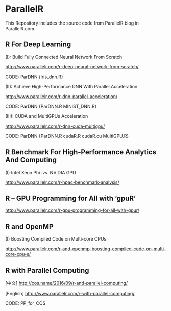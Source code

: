 # ParallelR

This Repository includes the source code from ParallelR blog in ParallelR.com.

## R For Deep Learning 

   (I): Build Fully Connected Neural Network From Scratch

   http://www.parallelr.com/r-deep-neural-network-from-scratch/

   CODE: ParDNN {iris_dnn.R} 
    
   (II): Achieve High-Performance DNN With Parallel Acceleration
   
   http://www.parallelr.com/r-dnn-parallel-acceleration/
   
   CODE:  ParDNN {ParDNN.R MINIST_DNN.R}
   
   (III): CUDA and MultiGPUs Acceleration
   
   http://www.parallelr.com/r-dnn-cuda-multigpu/
   
   CODE: ParDNN {ParDNN.R cudaR.R cudaR.cu MultiGPU.R}
    
    
## R Benchmark For High-Performance Analytics And Computing

   (I) Intel Xeon Phi .vs. NVIDIA GPU 
      
   http://www.parallelr.com/r-hpac-benchmark-analysis/
    
## R – GPU Programming for All with ‘gpuR’
   
   http://www.parallelr.com/r-gpu-programming-for-all-with-gpur/
   
## R and OpenMP
   (I) Boosting Compiled Code on Multi-core CPUs
   
   http://www.parallelr.com/r-and-openmp-boosting-compiled-code-on-multi-core-cpu-s/
   
## R with Parallel Computing
   [中文] http://cos.name/2016/09/r-and-parallel-computing/
   
   [English] http://www.parallelr.com/r-with-parallel-computing/
   
   CODE: PP_for_COS
